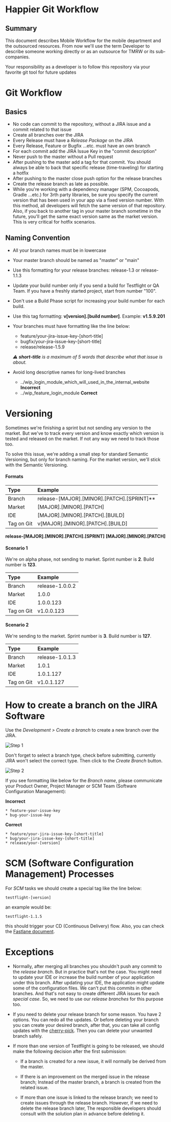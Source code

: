# Happier Git Workflow


## Summary

This document describes Mobile Workflow for the mobile department and the outsourced resources. From now we'll use the term Developer to describe someone working directly or as an outsource for TMRW or its sub-companies.

Your responsibility as a developer is to follow this repository via your favorite git tool for future updates

# Git Workflow

## Basics

* No code can commit to the repository, without a JIRA issue and a commit related to that issue
* Create all branches over the JIRA
* Every Release must have a *Release Package* on the JIRA
* Every Release, Feature or Bugfix …etc. must have an own branch
* For each commit add the JIRA Issue Key in the "commit description"
* Never push to the master without a Pull request
* After pushing to the master add a tag for that commit. You should always be able to back that specific release (time-traveling) for starting a hotfix
* After pushing to the master close push option for the release branches
* Create the release branch as late as possible.
* While you're working with a dependency manager (SPM, Cocoapods, Gradle ...etc.) for 3rth party libraries, be sure you specify the current version that has been used in your app via a fixed version number. With this method, all developers will fetch the same version of that repository. Also, if you back to another tag in your master branch sometime in the future, you'll get the same exact version same as the market version. This is very critical for hotfix scenarios.

## Naming Convention

* All your branch names must be in lowercase
* Your master branch should be named as "master" or "main"
* Use this formatting for your release branches: release-1.3 or release-1.1.3
* Update your build number only if you send a build for Testflight or QA Team. If you have a freshly started project, start from number "100". 
* Don't use a Build Phase script for increasing your build number for each build. 
* Use this tag formatting:  **v[version].[build number]**. Example: **v1.5.9.201**
* Your branches must have formatting like the line below:
  * feature/your-jira-issue-key-[short-title]
  * bugfix/your-jira-issue-key-[short-title]
  * release/release-1.5.9
  
  *⚠️ **short-title** is a maximum of 5 words that describe what that issue is about.*

* Avoid long descriptive names for long-lived branches
  * ../wip_login_module_which_will_used_in_the_internal_website **Incorrect**
  * ../wip_feature_login_module **Correct**
  
# Versioning 

Sometimes we're finishing a sprint but not sending any version to the market. But we've to track every version and know exactly which version is tested and released on the market. If not any way we need to track those too.

To solve this issue, we're adding a small step for standard Semantic Versioning, but only for branch naming. For the market version, we'll stick with the Semantic Versioning.

#### Formats

| Type       | Example                                    |
| :---       | :---                                       |
| Branch     | release-[MAJOR].[MINOR].[PATCH].[SPRINT]** |
| Market     | [MAJOR].[MINOR].[PATCH]                    |
| IDE        | [MAJOR].[MINOR].[PATCH].[BUILD]            |
| Tag on Git | v[MAJOR].[MINOR].[PATCH].[BUILD]           |

**release-[MAJOR].[MINOR].[PATCH].[SPRINT]**
**[MAJOR].[MINOR].[PATCH]**

#### Scenario 1

We're on alpha phase, not sending to market. Sprint number is **2**. Build number is **123**.

| Type       | Example         |
| :---       | :---            |
| Branch     | release-1.0.0.2 |
| Market     | 1.0.0           |
| IDE        | 1.0.0.123       |
| Tag on Git | v1.0.0.123      |


#### Scenario 2

We're sending to the market. Sprint number is **3**. Build number is **127**.

| Type       | Example         |
| :---       | :---            |
| Branch     | release-1.0.1.3 |
| Market     | 1.0.1           |
| IDE        | 1.0.1.127       |
| Tag on Git | v1.0.1.127      |

# How to create a branch on the JIRA Software

Use the *Development > Create a branch* to create a new branch over the JIRA.

![Step 1](./CREATE-BRANCH-1.png)

Don't forget to select a branch type, check before submitting, currently JIRA won't select the correct type. Then click to the *Create Branch* button.

![Step 2](./CREATE-BRANCH-2.png) 

If you see formatting like below for the *Branch name*, please communicate your Product Owner, Project Manager or SCM Team (Software Configuration Management):


**Incorrect**
```
* feature-your-issue-key
* bug-your-issue-key
```

**Correct**
```
* feature/your-jira-issue-key-[short-title]
* bug/your-jira-issue-key-[short-title]
* release/your-[version]

```

# SCM (Software Configuration Management) Processes

For *SCM* tasks we should create a special tag like the line below: 

```
testflight-[version]
```

an example would be:

```
testflight-1.1.5
```

this should trigger your CD (Continuous Delivery) flow. Also, you can check the [Fastlane document](https://github.com/gurhub/fastlane).


# Exceptions

* Normally, after merging all branches you shouldn't push any commit to the *release branch*. But in practice that's not the case. You might need to update your IDE or increase the build number of your application under this branch. After updating your IDE, the application might update some of the configuration files. We can't put this commits in other branches. And that's not easy to create different JIRA issues for each *special case*. So, we need to use our *release branches* for this purpose too.

* If you need to delete your release branch for some reason. You have 2 options. You can redo all the updates. Or before deleting your branch you can create your desired branch, after that, you can take all config updates with the [cherry-pick](https://git-scm.com/docs/git-cherry-pick). Then you can delete your unwanted branch safely.

* If more than one version of Testflight is going to be released, we should make the following decision after the first submission:

  - If a branch is created for a new issue, it will normally be derived from the master.

  - If there is an improvement on the merged issue in the release branch; Instead of the master branch, a branch is created from the related issue.

  - If more than one issue is linked to the release branch; we need to create issues through the release branch. However, if we need to delete the release branch later, The responsible developers should consult with the solution plan in advance before deleting it.
